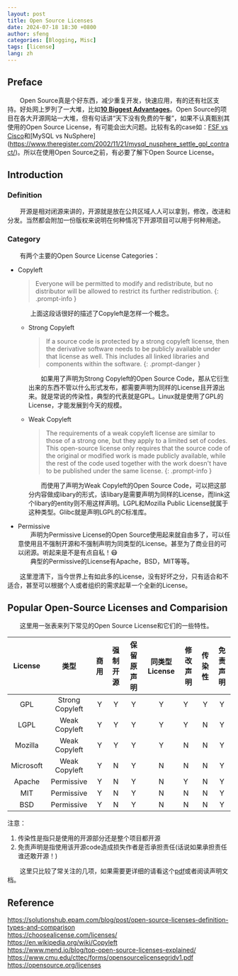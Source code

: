 ```yaml
---
layout: post
title: Open Source Licenses
date: 2024-07-18 18:30 +0800
author: sfeng
categories: [Blogging, Misc]
tags: [license]
lang: zh
---
```


## Preface

&emsp;&emsp;Open Source真是个好东西，减少重复开发，快速应用，有的还有社区支持。好处网上罗列了一大堆，比如[**10 Biggest Advantages**](https://www.rocket.chat/blog/open-source-software-advantages)。Open Source的项目在各大开源网站一大堆，但有句话讲“天下没有免费的午餐”，如果不认真甄别其使用的Open Source License，有可能会出大问题。比较有名的case如：[FSF vs Cisco](https://en.wikipedia.org/wiki/Free_Software_Foundation,_Inc._v._Cisco_Systems,_Inc.)和[MySQL vs NuSphere](https://www.theregister.com/2002/11/21/mysql_nusphere_settle_gpl_contract/)。所以在使用Open Source之前，有必要了解下Open Source License。

## Introduction

### Definition
&emsp;&emsp;开源是相对闭源来讲的，开源就是放在公共区域人人可以拿到，修改，改进和分发。当然都会附加一份版权来说明在何种情况下开源项目可以用于何种用途。

### Category
&emsp;&emsp;有两个主要的Open Source License Categories：  
- Copyleft  
  > Everyone will be permitted to modify and redistribute, but no distributor will be allowed to restrict its further redistribution. 
  {: .prompt-info }

  &emsp;&emsp;上面这段话很好的描述了Copyleft是怎样一个概念。  
  - Strong Copyleft  
    > If a source code is protected by a strong copyleft license, then the derivative software needs to be publicly available under that license as well. This includes all linked libraries and components within the software.
    {: .prompt-danger }

    &emsp;&emsp;如果用了声明为Strong Copyleft的Open Source Code，那从它衍生出来的东西不管以什么形式发布，都需要声明为同样的License且开源出来。就是常说的传染性，典型的代表就是GPL。Linux就是使用了GPL的License，才能发展到今天的规模。  
  - Weak Copyleft  
    > The requirements of a weak copyleft license are similar to those of a strong one, but they apply to a limited set of codes. This open-source license only requires that the source code of the original or modified work is made publicly available, while the rest of the code used together with the work doesn't have to be published under the same license.
    {: .prompt-info }

    &emsp;&emsp;而使用了声明为Weak Copyleft的Open Source Code，可以把这部分内容做成libary的形式，该libary是需要声明为同样的License，而link这个libary的entity则不用这样声明。LGPL和Mozilla Public License就属于这种类型。Glibc就是声明LGPL的C标准库。  
- Permissive  
  &emsp;&emsp;声明为Permissive License的Open Source使用起来就自由多了，可以任意使用且不强制开源和不强制声明为同类型的License。甚至为了商业目的可以闭源。听起来是不是有点自私！:mask:  
  &emsp;&emsp;典型的Permissive的License有Apache，BSD，MIT等等。  


&emsp;&emsp;这里澄清下，当今世界上有如此多的License，没有好坏之分，只有适合和不适合，甚至可以根据个人或者组织的需求起草一个全新的License。  

## Popular Open-Source Licenses and Comparision
&emsp;&emsp;这里用一张表来列下常见的Open Source License和它们的一些特性。  

|  License  |       类型      | 商用 | 强制开源 | 保留原声明 | 同类型License | 修改声明 | 传染性 | 免责声明 |
|:---------:|:---------------:|:----:|:--------:|:----------:|:-------------:|----------|:------:|:--------:|
|    GPL    | Strong Copyleft |   Y  |     Y    |      Y     |       Y       |     Y    |    Y   |     Y    |
|    LGPL   |  Weak Copyleft  |   Y  |     Y    |      Y     |       Y       |     Y    |    N   |     Y    |
|  Mozilla  |  Weak Copyleft  |   Y  |     Y    |      Y     |       Y       |     N    |    N   |     Y    |
| Microsoft |  Weak Copyleft  |   Y  |     N    |      Y     |       N       |     N    |    N   |     Y    |
|   Apache  |    Permissive   |   Y  |     N    |      Y     |       N       |     Y    |    N   |     Y    |
|    MIT    |    Permissive   |   Y  |     N    |      Y     |       N       |     N    |    N   |     Y    |
|    BSD    |    Permissive   |   Y  |     N    |      Y     |       N       |     N    |    N   |     Y    |

注意：
1. 传染性是指只是使用的开源部分还是整个项目都开源
2. 免责声明是指使用该开源code造成损失作者是否承担责任(话说如果承担责任谁还敢开源！)

&emsp;&emsp;这里只比较了常关注的几项，如果需要更详细的请看这个[pdf](https://www.cmu.edu/cttec/forms/opensourcelicensegridv1.pdf)或者阅读声明文档。  

## Reference

<https://solutionshub.epam.com/blog/post/open-source-licenses-definition-types-and-comparison>  
<https://choosealicense.com/licenses/>  
<https://en.wikipedia.org/wiki/Copyleft>  
<https://www.mend.io/blog/top-open-source-licenses-explained/>  
<https://www.cmu.edu/cttec/forms/opensourcelicensegridv1.pdf>  
<https://opensource.org/licenses>